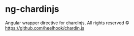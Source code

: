 # ng-chardinjs
Angular wrapper directive for chardinjs, All rights reserved © https://github.com/heelhook/chardin.js
